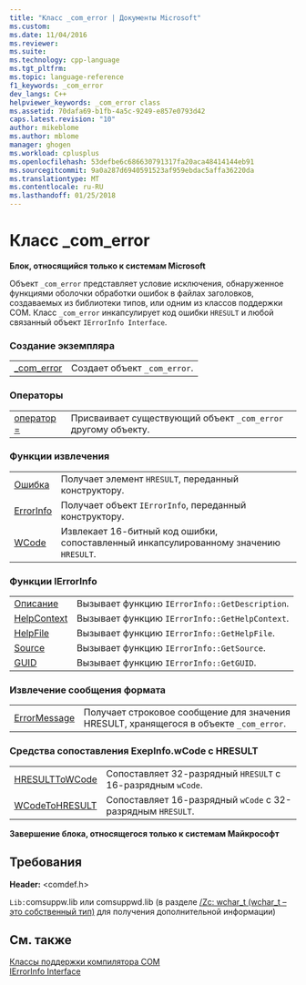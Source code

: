 ```yaml
---
title: "Класс _com_error | Документы Microsoft"
ms.custom: 
ms.date: 11/04/2016
ms.reviewer: 
ms.suite: 
ms.technology: cpp-language
ms.tgt_pltfrm: 
ms.topic: language-reference
f1_keywords: _com_error
dev_langs: C++
helpviewer_keywords: _com_error class
ms.assetid: 70dafa69-b1fb-4a5c-9249-e857e0793d42
caps.latest.revision: "10"
author: mikeblome
ms.author: mblome
manager: ghogen
ms.workload: cplusplus
ms.openlocfilehash: 53defbe6c686630791317fa20aca48414144eb91
ms.sourcegitcommit: 9a0a287d6940591523af959ebdac5affa36220da
ms.translationtype: MT
ms.contentlocale: ru-RU
ms.lasthandoff: 01/25/2018
---
```

# <a name="comerror-class"></a>Класс _com_error
**Блок, относящийся только к системам Microsoft**  
  
 Объект `_com_error` представляет условие исключения, обнаруженное функциями оболочки обработки ошибок в файлах заголовков, создаваемых из библиотеки типов, или одним из классов поддержки COM. Класс `_com_error` инкапсулирует код ошибки `HRESULT` и любой связанный объект `IErrorInfo Interface`.  
  
### <a name="construction"></a>Создание экземпляра  
  
|||  
|-|-|  
|[_com_error](../cpp/com-error-com-error.md)|Создает объект `_com_error`.|  
  
### <a name="operators"></a>Операторы  
  
|||  
|-|-|  
|[оператор =](../cpp/com-error-operator-equal.md)|Присваивает существующий объект `_com_error` другому объекту.|  
  
### <a name="extractor-functions"></a>Функции извлечения  
  
|||  
|-|-|  
|[Ошибка](../cpp/com-error-error.md)|Получает элемент `HRESULT`, переданный конструктору.|  
|[ErrorInfo](../cpp/com-error-errorinfo.md)|Получает объект `IErrorInfo`, переданный конструктору.|  
|[WCode](../cpp/com-error-wcode.md)|Извлекает 16-битный код ошибки, сопоставленный инкапсулированному значению `HRESULT`.|  
  
### <a name="ierrorinfo-functions"></a>Функции IErrorInfo  
  
|||  
|-|-|  
|[Описание](../cpp/com-error-description.md)|Вызывает функцию `IErrorInfo::GetDescription`.|  
|[HelpContext](../cpp/com-error-helpcontext.md)|Вызывает функцию `IErrorInfo::GetHelpContext`.|  
|[HelpFile](../cpp/com-error-helpfile.md)|Вызывает функцию `IErrorInfo::GetHelpFile`.|  
|[Source](../cpp/com-error-source.md)|Вызывает функцию `IErrorInfo::GetSource`.|  
|[GUID](../cpp/com-error-guid.md)|Вызывает функцию `IErrorInfo::GetGUID`.|  
  
### <a name="format-message-extractor"></a>Извлечение сообщения формата  
  
|||  
|-|-|  
|[ErrorMessage](../cpp/com-error-errormessage.md)|Получает строковое сообщение для значения HRESULT, хранящегося в объекте `_com_error`.|  
  
### <a name="exepinfowcode-to-hresult-mappers"></a>Средства сопоставления ExepInfo.wCode с HRESULT  
  
|||  
|-|-|  
|[HRESULTToWCode](../cpp/com-error-hresulttowcode.md)|Сопоставляет 32-разрядный `HRESULT` с 16-разрядным `wCode`.|  
|[WCodeToHRESULT](../cpp/com-error-wcodetohresult.md)|Сопоставляет 16-разрядный `wCode` с 32-разрядным `HRESULT`.|  
  
**Завершение блока, относящегося только к системам Майкрософт**  
  
## <a name="requirements"></a>Требования  
 **Header:** \<comdef.h>  
  
 `Lib:`comsuppw.lib или comsuppwd.lib (в разделе [/Zc: wchar_t (wchar_t – это собственный тип)](../build/reference/zc-wchar-t-wchar-t-is-native-type.md) для получения дополнительной информации)  
  
## <a name="see-also"></a>См. также  
 [Классы поддержки компилятора COM](../cpp/compiler-com-support-classes.md)   
 [IErrorInfo Interface](http://msdn.microsoft.com/en-us/4dda6909-2d9a-4727-ae0c-b5f90dcfa447)